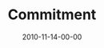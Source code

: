 ---
layout: message
category: message
series: "Game Change"
title: "Commitment"
date: 2010-11-14-00-00
message_id: 646
audio-description: "Brian Tome talks about the commitment and acting on our call."
audio: "http://s3.amazonaws.com/crossroadsaudiomessages/gamechange06.mp3"
audio-title: "Game Change - Commitment"
audio-duration: "35:41"
program-description: "Game Change - Commitment (Program)"
program: "http://www.crossroads.net/players/media/hq/11_13-14_10Program.pdf"
program-title: "Game Change - Commitment (Program)"
video-description: "Brian Tome talks about the commitment and acting on that call."
video-title: "Game Change - Commitment"
video: "https://s3.amazonaws.com/crossroadsvideomessages/gamechange06.mp4"
video-poster: "https://www.crossroads.net/uploadedfiles/gamechange06_still.jpg"
---
